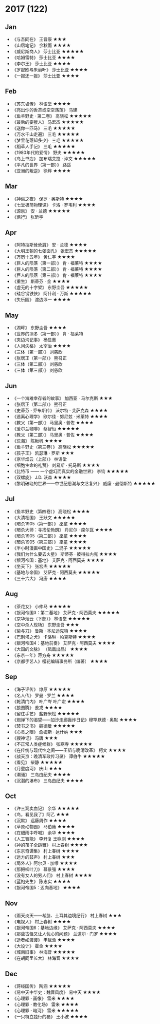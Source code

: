 # 2017 (122)

## Jan

- 《与吾同在》 王晋康 ★★★
- 《山居笔记》 余秋雨 ★★★★
- 《威尼斯商人》 莎士比亚 ★★★★★
- 《哈姆雷特》 莎士比亚 ★★★★
- 《李尔王》 莎士比亚 ★★★★
- 《罗密欧与朱丽叶》 莎士比亚 ★★★★
- 《一报还一报》 莎士比亚 ★★★★

## Feb

- 《苏东坡传》 林语堂 ★★★★
- 《亮出你的舌苔或空空荡荡》 马建
- 《鱼羊野史 · 第二卷》 高晓松 ★★★★★
- 《最后的耍猴人》 马宏杰 ★★★★★
- 《送你一匹马》 三毛 ★★★★★
- 《万水千山走遍》 三毛 ★★★★★
- 《梦里花落知多少》 三毛 ★★★★★
- 《稻草人手记》 三毛 ★★★★★
- 《1980年代的爱情》 野夫 ★★★★★
- 《岛上书店》 加布瑞艾拉 · 泽文 ★★★★★
- 《平凡的世界（第一部）》 路遥
- 《亚洲的叛逆》 徐烨 ★★★★

## Mar

- 《神谕之夜》 保罗 · 奥斯特 ★★★★
- 《七堂极简物理课》 卡洛 · 罗韦利 ★★★★
- 《源泉》 安 · 兰德 ★★★★★
- 《侣行》 张昕宇

## Apr

- 《阿特拉斯耸耸肩》 安 · 兰德 ★★★★
- 《大明王朝的七张面孔》 张宏杰 ★★★★★
- 《万历十五年》 黄仁宇 ★★★★
- 《巨人的陨落（第一部）》 肯 · 福莱特 ★★★★
- 《巨人的陨落（第二部）》 肯 · 福莱特 ★★★★
- 《巨人的陨落（第三部）》 肯 · 福莱特 ★★★★
- 《重生》 斯蒂芬 · 金 ★★★★
- 《虚无的十字架》 东野圭吾 ★★★★★
- 《硅谷钢铁侠》 阿什利 · 万斯 ★★★★★
- 《失乐园》 渡边淳一 ★★★★

## May

- 《湖畔》 东野圭吾 ★★★★
- 《世界的凛冬（第一部）》 肯 · 福莱特
- 《夹边沟记事》 杨显惠
- 《人间失格》 太宰治 ★★★★
- 《三体（第一部）》 刘慈欣
- 《张居正（第一部）》 熊召正
- 《三体（第二部）》 刘慈欣
- 《三体（第三部）》 刘慈欣

## Jun

- 《一个海难幸存者的故事》 加西亚 · 马尔克斯 ★★★
- 《张居正（第二部）》 熊召正
- 《史蒂芬 · 乔布斯传》 沃尔特 · 艾萨克森 ★★★★
- 《逃离心理学》 欧尔佳 · 努尼兹 · 米莱特 ★★★★
- 《教父（第一部）》 马里奥 · 普佐 ★★★★
- 《爱尔兰咖啡》 蔡智恒 ★★★★★
- 《教父（第二部）》 马里奥 · 普佐 ★★★★
- 《荒潮》 陈楸帆 ★★★★
- 《鱼羊野史（第三卷）》 高晓松 ★★★★★
- 《孩子王》 凯瑟琳 · 罗斯 ★★★
- 《京华烟云（上部）》 林语堂
- 《细胞生命的礼赞》 刘易斯 · 托马斯 ★★★★
- 《比特币 —— 一个虚幻而真实的金融世界》 李钧 ★★★★★
- 《双螺旋》 J.D. 沃森 ★★★★
- 《黎明破晓的世界——中世纪思潮与文艺复兴》 威廉 · 曼彻斯特 ★★★★★

## Jul

- 《鱼羊野史（第四卷）》 高晓松 ★★★★
- 《大清相国》 王跃文 ★★★★★
- 《暗杀1905（第一部）》 巫童 ★★★★
- 《暗杀大师：寻找伦勃朗》 丹尼尔 · 席尔瓦 ★★★★
- 《暗杀1905（第二部）》 巫童 ★★★★
- 《暗杀1905（第三部）》 巫童 ★★★★
- 《半小时漫画中国史》二混子 ★★★★★
- 《我们为什么要去火星》 斯蒂芬 · 彼得拉内克 ★★★★
- 《银河帝国：基地》 艾萨克 · 阿西莫夫 ★★★★
- 《坐天下》 张宏杰 ★★★★★
- 《基地与帝国》 艾萨克 · 阿西莫夫 ★★★★★
- 《三十六大》 冯唐 ★★★★

## Aug

- 《茶花女》 小仲马 ★★★★★
- 《银河帝国3：第二基地》 艾萨克 · 阿西莫夫 ★★★★★
- 《京华烟云（下部）》 林语堂 ★★★★★
- 《空中杀人现场》 东野圭吾 ★★★
- 《菊与刀》 鲁斯 · 本尼迪克特 ★★★★
- 《巴别塔之犬》 卡洛琳 · 帕克斯特 ★★★★
- 《银河帝国4：基地前奏》 艾萨克 · 阿西莫夫 ★★★★
- 《大国的文脉》 （凤凰出品） ★★★★
- 《东京一年》蒋方舟 ★★★★★
- 《京都手艺人》樱花编辑事务所（编著） ★★★★

## Sep

- 《海子评传》 燎原 ★★★★★
- 《名人传》 罗曼 · 罗兰 ★★★★
- 《乾清门内》 叶广岑 叶广宏 ★★★★
- 《狼图腾》 姜戎 ★★★★
- 《留住手艺》 盐野米松 ★★★★★
- 《炮弹下的渴望——加沙走廊轰炸日记》穆罕默德 · 奥默 ★★★★
- 《焚书之书》 魏德曼 ★★★★★
- 《心灵之眼》 詹姆斯 · 达什纳 ★★★
- 《搜神记》 冯唐 ★★★
- 《不正常人类症候群》 张寒寺 ★★★★★
- 《在传统与现代性之间——王韬与晚清改革》 柯文 ★★★★
- 《战天京：晚清军政传习录》 谭伯牛 ★★★★★
- 《看见》 柴静 ★★★★★
- 《月童度河》 庆山 ★★★
- 《潮骚》 三岛由纪夫 ★★★★
- 《沉潜的瀑布》 三岛由纪夫 ★★★★

## Oct

- 《许三观卖血记》 余华 ★★★★★
- 《鸟，看见我了》阿乙 ★★★
- 《沉默》 远藤周作 ★★★★
- 《草原动物园》 马伯庸 ★★★★
- 《在细雨中呼喊》 余华 ★★★★
- 《人工智能》 李开复 王咏刚 ★★★★
- 《神的孩子全跳舞》 村上春树 ★★★★
- 《东京奇谭集》 村上春树 ★★★★
- 《远方的鼓声》 村上春树 ★★★
- 《局外人》阿尔贝 · 加缪 ★★★★
- 《那把柳叶刀》 慕景强 ★★★★
- 《没有女人的男人们》 村上春树 ★★★★
- 《蓝袍先生》 陈忠实 ★★★★
- 《银河帝国5：迈向基地》 ★★★★

## Nov

- 《雨天炎天——希腊、土耳其边境纪行》 村上春树 ★★★
- 《电视人》 村上春树 ★★★★
- 《银河帝国6：基地边缘》 艾萨克 · 阿西莫夫 ★★★★
- 《那些古怪又让人忧心的问题》 兰道尔 · 门罗 ★★★★
- 《逝者如渡渡》 申赋渔 ★★★★
- 《大设计》 霍金 ★★★★
- 《城南旧事》 林海音 ★★★★★
- 《在胡同里长大》 林海音 ★★★★

## Dec

- 《蒋经国传》 陶涵 ★★★★★
- 《易中天中华史：魏晋风度》 易中天 ★★★★
- 《心理罪 · 画像》 雷米 ★★★★
- 《心理罪 · 教化场》 雷米 ★★★★
- 《心理罪 · 暗河》 雷米 ★★★★★
- 《一只特立独行的猪》 王小波 ★★★★